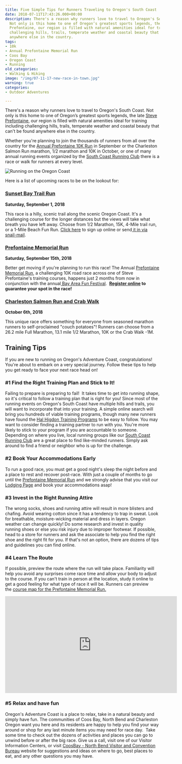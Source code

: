 ```yaml
---
title: Five Simple Tips for Runners Traveling to Oregon's South Coast
date: 2018-07-11T17:43:26.000+00:00
description: There's a reason why runners love to travel to Oregon's South Coast.
  Not only is this home to one of Oregon’s greatest sports legends, the late Steve
  Prefontaine, our region is filled with natural amenities ideal for training including
  challenging hills, trails, temperate weather and coastal beauty that can't be found
  anywhere else in the country.
tags:
- 10k
- Annual Prefontaine Memorial Run
- Coos Bay
- Oregon Coast
- Running
old_categories:
- Walking & Hiking
image: "/img/07-11-17-new-race-in-town.jpg"
warning: true
categories:
- Outdoor Adventures

---
```

There's a reason why runners love to travel to Oregon's South Coast. Not only is this home to one of Oregon’s greatest sports legends, the late <a href="/steve-prefontaine-story/" rel="noopener noreferrer"> Steve Prefontaine</a>, our region is filled with natural amenities ideal for training including challenging hills, trails, temperate weather and coastal beauty that can't be found anywhere else in the country.

Whether you're planning to join the thousands of runners from all over the country for the <a href="http://prefontainerun.com/" target="_blank" rel="noopener noreferrer">Annual Prefontaine 10K Run</a> in September or the Charleston Salmon Run marathon, 1/2 marathon and 10K in October, or one of many annual running events organized by the <a href="http://www.southcoastrunningclub.org/">South Coast Running Club</a> there is a race or walk for runners at every level.

![Running on the Oregon Coast](/img/0823466cf736f6dd8b30f6a4c72fb01c-674x448.jpg)

Here is a list of upcoming races to be on the lookout for:

<h3><a href="https://www.southcoastrunningclub.org/sunset-bay-trail-runs/" target="_blank" rel="noopener noreferrer">Sunset Bay Trail Run</a></h3>

<b>Saturday, September 1, 2018</b>

This race is a hilly, scenic trail along the scenic Oregon Coast. It's a challenging course for the longer distances but the views will take what breath you have left away. Choose from 1/2 Marathon, 15K, 4-Mile trail run, or a 1-Mile Beach Fun Run. <a href="https://runsignup.com/Race/OR/CoosBay/SunsetBayTrailRun">Click here</a> to sign up online or send<a href="https://www.southcoastrunningclub.org/wp-content/uploads/2017/09/2018-Entry-Form.pdf"> it in via snail-mail</a>.

<h3><a href="http://www.prefontainerun.com/" target="_blank" rel="noopener noreferrer">Prefontaine Memorial Run</a></h3>

<b>Saturday, September 15th, 2018</b>

Better get moving if you're planning to run this race! The Annual <a href="http://www.prefontainerun.com/" target="_blank" rel="noopener noreferrer">Prefontaine Memorial Run</a>, a challenging 10K road race across one of Steve Prefontaine's training courses, happens just 2 months from now in conjunction with the annual<a href="https://bayareafunfestival.com/" target="_blank" rel="noopener noreferrer"> Bay Area Fun Festival</a>.  <strong><a href="https://www.prefontainerun.com/run-information/application.html" target="_blank" rel="noopener noreferrer">Register online</a> to guarantee your spot in the race!</strong>

<h3><a href="https://www.charlestonsalmonrun.com/">Charleston Salmon Run and Crab Walk</a></h3>

<b>October 6th, 2018</b>

This unique race offers something for everyone from seasoned marathon runners to self-proclaimed "couch potatoes"! Runners can choose from a 26.2 mile Full Marathon, 13.1 mile 1/2 Marathon, 10K or the Crab Walk -1M.

<h2>Training Tips</h2>

If you are new to running on Oregon's Adventure Coast, congratulations! You're about to embark on a very special journey. Follow these tips to help you get ready to face your next race head on!

<h3>#1 Find the Right Training Plan and Stick to It!</h3>

Failing to prepare is preparing to fail!  It takes time to get into running shape, so it's critical to follow a training plan that is right for you! Since most of the running events on Oregon's South Coast have multiple hills and trails, you will want to incorporate that into your training. A simple online search will bring you hundreds of viable training programs, though many new runners have found the <a href="http://www.halhigdon.com/training/51122/10K-Novice-Training-Program" target="_blank" rel="noopener noreferrer">Hal Higdon Training Programs</a> to be easy to follow. You may want to consider finding a training partner to run with you. You're more likely to stick to your program if you are accountable to someone.  Depending on where you live, local running groups like our <a href="http://www.southcoastrunningclub.org/">South Coast Running Club</a> are a great place to find like-minded runners. Simply ask around to find a friend or neighbor who is up for the challenge.

<h3>#2 Book Your Accommodations Early</h3>

To run a good race, you must get a good night's sleep the night before and a place to rest and recover post-race. With just a couple of months to go until the <a href="http://prefontainerun.com/" target="_blank" rel="noopener noreferrer">Prefontaine Memorial Run</a> and we strongly advise that you visit our <a href="/lodging/" rel="noopener noreferrer">Lodging Page</a> and book your accommodations asap!

<h3>#3 Invest in the Right Running Attire</h3>

The wrong socks, shoes and running attire will result in more blisters and chafing. Avoid wearing cotton since it has a tendency to trap in sweat. Look for breathable, moisture-wicking material and dress in layers. Oregon weather can change quickly! Do some research and invest in quality running shoes or else you risk injury due to improper footwear. If possible, head to a store for runners and ask the associate to help you find the right shoe and the right fit for you. If that's not an option, there are dozens of tips and guidelines you can find online.

<h3>#4 Learn The Route</h3>

If possible, preview the route where the run will take place. Familiarity will help you avoid any surprises come race time and allow your body to adjust to the course. If you can't train in person at the location, study it online to get a good feeling for what type of race it will be. Runners can preview the <a href="http://prefontainerun.com" target="_blank" rel="noopener noreferrer">course map for the Prefontaine Memorial Run.</a>

<iframe src="https://www.youtube.com/embed/qPbz-D2Dr-0" width="560" height="315" frameborder="0" allowfullscreen="allowfullscreen"></iframe>

<h3>#5 Relax and have fun</h3>

Oregon's Adventure Coast is a place to relax, take in a natural beauty and simply have fun. The communities of Coos Bay, North Bend and Charleston Oregon want you here and its residents are happy to help you find your way around or shop for any last minute items you may need for race day.  Take some time to check out the dozens of activities and places you can go to unwind before or after the big race. Give us a call, visit one of our Visitor Information Centers, or visit <a href="/" target="_blank" rel="noopener noreferrer">CoosBay - North Bend Visitor and Convention Bureau</a> website for suggestions and ideas on where to go, best places to eat, and any other questions you may have.